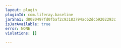 ```yaml
---
layout: plugin
pluginId: com.liferay.baseline
jarSha1: d8080497fd0fbaf2c93183794ac62dcb9202293c
isJarAvailable: true
error: NONE
violations: []

---
```

